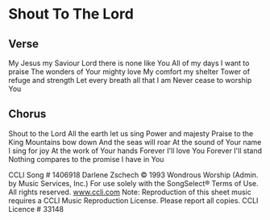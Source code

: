 # Shout To The Lord


## Verse
My Jesus my Saviour
Lord there is none like You
All of my days I want to praise
The wonders of Your mighty love
My comfort my shelter
Tower of refuge and strength
Let every breath all that I am
Never cease to worship You


## Chorus
Shout to the Lord
All the earth let us sing
Power and majesty
Praise to the King
Mountains bow down
And the seas will roar
At the sound of Your name
I sing for joy
At the work of Your hands
Forever I'll love You
Forever I'll stand
Nothing compares to the promise
I have in You

CCLI Song # 1406918
Darlene Zschech
© 1993 Wondrous Worship (Admin. by Music Services, Inc.)
For use solely with the SongSelect® Terms of Use. All rights reserved. www.ccli.com
Note: Reproduction of this sheet music requires a CCLI Music Reproduction License.  Please report all copies.
CCLI Licence # 33148
